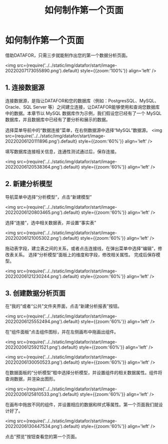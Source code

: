 ﻿---
id: ksrm-rhzzdygym
title: 如何制作第一个页面
sidebar_position: 2
---
# 如何制作第一个页面

借助DATAFOR，只需三步就能制作出您的第一个数据分析页面。

<img src={require('../../static/img/datafor/start/image-20220207173055890.png').default} 
  style={{zoom:'100%'}}
  align='left'
/> 
<div style={{clear:"both"}}></div>

## 1.  连接数据源

连接数据源，是指让DATAFOR和您的数据库（例如：PostgresSQL、MySQL、Oracle、SQL Server 等）之间建立连接，让DATAFOR能够使用和查询您数据库中的数据。本章节以 MySQL 数据库作为示例，我们假设您已经有了一个 MySQL 数据库，并且数据库中已经有了要分析和展示的数据。

选择菜单导航中的“数据连接”菜单，在右侧数据源中选择“MySQL”数据源。
<img src={require('../../static/img/datafor/start/image-20220206120111896.png').default} 
  style={{zoom:'60%'}}
  align='left'
/> 
<div style={{clear:"both"}}></div>

填写数据库连接相关信息，连通性测试通过后，保存连接。

<img src={require('../../static/img/datafor/start/image-20220206120538364.png').default} 
  style={{zoom:'60%'}}
  align='left'
/> 
<div style={{clear:"both"}}></div>

## 2. 新建分析模型

导航菜单中选择“分析模型”，点击“新建模型”

<img src={require('../../static/img/datafor/start/image-20220206120803465.png').default} 
  style={{zoom:'60%'}}
  align='left'
/> 
<div style={{clear:"both"}}></div>

选择“连接”，选中相关数据表，并设置“事实表”

<img src={require('../../static/img/datafor/start/image-20220206121005302.png').default} 
  style={{zoom:'60%'}}
  align='left'
/> 
<div style={{clear:"both"}}></div>

拖动表字段，建立表之间的关系，或者点击连接线，在弹出菜单中选择“编辑”，修改表关系。
选择“分析模型”面板上的维度和字段，修改相关属性。
完成后保存模型。

<img src={require('../../static/img/datafor/start/image-20220206121230244.png').default} 
  style={{zoom:'60%'}}
  align='left'
/> 
<div style={{clear:"both"}}></div>

## 3. 创建数据分析页面

在“我的”或者“公共”文件夹界面，点击“新建分析报表”按钮。

<img src={require('../../static/img/datafor/start/image-20220206125552494.png').default} 
  style={{zoom:'60%'}}
  align='left'
/> 
<div style={{clear:"both"}}></div>

在“组件面板”点击组件图标，并在左侧画布中拖画出组件。

<img src={require('../../static/img/datafor/start/image-20220206125921521.png').default} 
  style={{zoom:'60%'}}
  align='left'
/> 
<div style={{clear:"both"}}></div>

<img src={require('../../static/img/datafor/start/image-20220206130050523.png').default} 
  style={{zoom:'60%'}}
  align='left'
/> 
<div style={{clear:"both"}}></div>

在数据面板的“分析模型”框中选择分析模型，并设置组件的相关数据属性。组件将查询数据，并渲染出图形。

<img src={require('../../static/img/datafor/start/image-20220206125810533.png').default} 
  style={{zoom:'60%'}}
  align='left'
/> 
<div style={{clear:"both"}}></div>

在画布中拖放不同的组件，并设置相应的数据和样式等属性。第一个页面我们就设计好了。

<img src={require('../../static/img/datafor/start/image-20220206130447534.png').default} 
  style={{zoom:'60%'}}
  align='left'
/> 
<div style={{clear:"both"}}></div>

点击"预览"按钮查看您的第一个页面。
